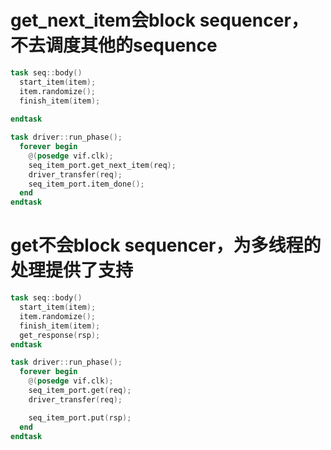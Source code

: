 # get_next_item会block sequencer，不去调度其他的sequence
```verilog
task seq::body()
  start_item(item);
  item.randomize();
  finish_item(item);
  
endtask

task driver::run_phase();
  forever begin
    @(posedge vif.clk);
    seq_item_port.get_next_item(req);
    driver_transfer(req);
    seq_item_port.item_done();
  end
endtask
```

# get不会block sequencer，为多线程的处理提供了支持
```verilog
task seq::body()
  start_item(item);
  item.randomize();
  finish_item(item);
  get_response(rsp);
endtask

task driver::run_phase();
  forever begin
    @(posedge vif.clk);
    seq_item_port.get(req);
    driver_transfer(req);

    seq_item_port.put(rsp);
  end
endtask
```
